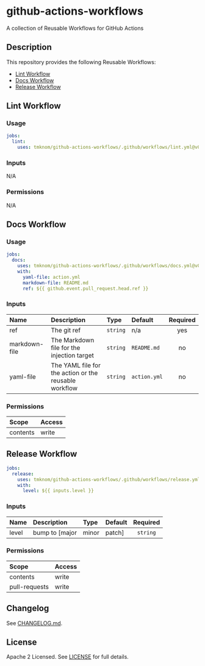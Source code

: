 # github-actions-workflows

A collection of Reusable Workflows for GitHub Actions

## Description

This repository provides the following Reusable Workflows:

- [Lint Workflow](/.github/workflows/lint.yml)
- [Docs Workflow](/.github/workflows/docs.yml)
- [Release Workflow](/.github/workflows/release.yml)

## Lint Workflow

### Usage

```yaml
jobs:
  lint:
    uses: tmknom/github-actions-workflows/.github/workflows/lint.yml@v0
```

### Inputs

N/A

### Permissions

N/A

## Docs Workflow

### Usage

```yaml
jobs:
  docs:
    uses: tmknom/github-actions-workflows/.github/workflows/docs.yml@v0
    with:
      yaml-file: action.yml
      markdown-file: README.md
      ref: ${{ github.event.pull_request.head.ref }}
```

### Inputs

| Name | Description | Type | Default | Required |
| :--- | :---------- | :--- | :------ | :------: |
| ref | The git ref | `string` | n/a | yes |
| markdown-file | The Markdown file for the injection target | `string` | `README.md` | no |
| yaml-file | The YAML file for the action or the reusable workflow | `string` | `action.yml` | no |

### Permissions

| Scope | Access |
| :--- | :---- |
| contents | write |

## Release Workflow

```yaml
jobs:
  release:
    uses: tmknom/github-actions-workflows/.github/workflows/release.yml@v0
    with:
      level: ${{ inputs.level }}
```

### Inputs

| Name | Description | Type | Default | Required |
| :--- | :---------- | :--- | :------ | :------: |
| level | bump to [major|minor|patch] | `string` | `minor` | no |

### Permissions

| Scope | Access |
| :--- | :---- |
| contents | write |
| pull-requests | write |

## Changelog

See [CHANGELOG.md](/CHANGELOG.md).

## License

Apache 2 Licensed. See [LICENSE](/LICENSE) for full details.
